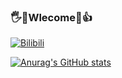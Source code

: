 ### 🖐🤣Wlecome🤪👍
[![Bilibili](https://img.shields.io/badge/dynamic/json?url=https://api.bilibili.com/x/relation/stat?vmid=38208741&jsonp=jsonp&label=netube_99&query=$.data.follower&color=ff69b4&style=for-the-badge&logo=bilibili&logoColor=ff69b4)](https://space.bilibili.com/38208741)

[![Anurag's GitHub stats](https://github-readme-stats.vercel.app/api?username=netube99)](https://github.com/anuraghazra/github-readme-stats)
